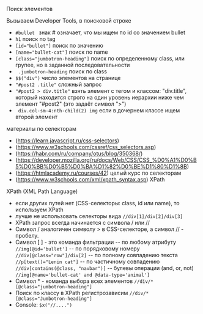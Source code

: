 Поиск элементов

Вызываем Developer Tools, в поисковой строке

- ``` #bullet  ``` знак # означает, что мы ищем по id со значением bullet
- ``` h1 ``` поиск по tag
- ``` [id="bullet"] ``` поиск по значению
- ``` [name="bullet-cat"] ``` поиск по name
- ``` [class="jumbotron-heading"] ``` поиск по определенному class, или групее, но в заданной последовательности
- ``` .jumbotron-heading``` поиск по class
- ``` $$("div") ``` число элементов на странице
- ``` "#post2 .title" ``` сложный запрос
- ``` "#post2 > div.title" ``` взять элемент с тегом и классом: "div.title", который находится строго на один уровень иерархии ниже чем элемент "#post2" (это задаёт символ ">")
- ``` div.col-sm-4:nth-child(2) img``` если в дочернем классе ищем второй элемент


материалы по селекторам
- (https://learn.javascript.ru/css-selectors)
- (https://www.w3schools.com/cssref/css_selectors.asp)
- (https://habr.com/ru/company/otus/blog/350368/)
- (https://developer.mozilla.org/ru/docs/Web/CSS/CSS_%D0%A1%D0%B5%D0%BB%D0%B5%D0%BA%D1%82%D0%BE%D1%80%D1%8B)
- (https://htmlacademy.ru/courses/42) целый курс по селекторам
- (https://www.w3schools.com/xml/xpath_syntax.asp) XPath

XPath (XML Path Language)
- если других путей нет (CSS-селекторы: сlass, id или name), то используем XPath
- лучше не использовать селекторы вида ``` //div[1]/div[2]/div[3] ```
- XPath запрос всегда начинается с символа / или //
- Символ / аналогичен символу > в CSS-селекторе, а символ // - пробелу.
- Символ [ ] - это команда фильтрации 
    -- по любому атрибуту ``` //img[@id='bullet'] ``` 
    -- по порядковому номеру ``` //div[@class="row"]/div[2] ```
    -- по полному совпадению текста ``` //p[text()="Lenin cat"] ```
    -- по частичному совпадению ``` //div[contains(@class, "navbar")] ```
    -- булевы операции (and, or, not)  ``` //img[@name='bullet-cat' and @data-type='animal'] ```
- Символ * - команда выбора всех элементов ``` //div/*[@class="jumbotron-heading"] ```
- Поиск по классу в XPath регистрозависим ``` //div/*[@class="Jumbotron-heading"] ```
- Console: ``` $x("//....") ```


